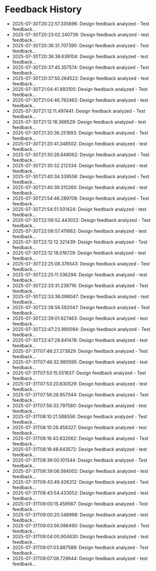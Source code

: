 # Feedback History

- 2025-07-30T20:22:57.335696: Design feedback analyzed - Test feedback...
- 2025-07-30T20:23:02.240736: Design feedback analyzed - test feedback...
- 2025-07-30T20:36:31.707390: Design feedback analyzed - Test feedback...
- 2025-07-30T20:36:36.639104: Design feedback analyzed - test feedback...
- 2025-07-30T20:37:45.357574: Design feedback analyzed - Test feedback...
- 2025-07-30T20:37:50.264522: Design feedback analyzed - test feedback...
- 2025-07-30T21:04:41.893105: Design feedback analyzed - Test feedback...
- 2025-07-30T21:04:46.792462: Design feedback analyzed - test feedback...
- 2025-07-30T21:12:11.497441: Design feedback analyzed - Test feedback...
- 2025-07-30T21:12:16.366529: Design feedback analyzed - test feedback...
- 2025-07-30T21:20:36.251893: Design feedback analyzed - Test feedback...
- 2025-07-30T21:20:41.348502: Design feedback analyzed - test feedback...
- 2025-07-30T21:30:26.648062: Design feedback analyzed - Test feedback...
- 2025-07-30T21:30:32.212334: Design feedback analyzed - test feedback...
- 2025-07-30T21:40:34.339558: Design feedback analyzed - Test feedback...
- 2025-07-30T21:40:39.315260: Design feedback analyzed - test feedback...
- 2025-07-30T21:54:46.289708: Design feedback analyzed - Test feedback...
- 2025-07-30T21:54:51.501424: Design feedback analyzed - test feedback...
- 2025-07-30T22:06:52.443022: Design feedback analyzed - Test feedback...
- 2025-07-30T22:06:57.411662: Design feedback analyzed - test feedback...
- 2025-07-30T22:12:12.321439: Design feedback analyzed - Test feedback...
- 2025-07-30T22:12:18.018729: Design feedback analyzed - test feedback...
- 2025-07-30T22:25:06.376543: Design feedback analyzed - Test feedback...
- 2025-07-30T22:25:11.336294: Design feedback analyzed - test feedback...
- 2025-07-30T22:33:31.238716: Design feedback analyzed - Test feedback...
- 2025-07-30T22:33:36.098047: Design feedback analyzed - test feedback...
- 2025-07-30T22:38:56.582047: Design feedback analyzed - Test feedback...
- 2025-07-30T22:39:01.627463: Design feedback analyzed - test feedback...
- 2025-07-30T22:47:23.990084: Design feedback analyzed - Test feedback...
- 2025-07-30T22:47:28.841478: Design feedback analyzed - test feedback...
- 2025-07-31T07:46:27.373829: Design feedback analyzed - Test feedback...
- 2025-07-31T07:46:32.980595: Design feedback analyzed - test feedback...
- 2025-07-31T07:53:15.551637: Design feedback analyzed - Test feedback...
- 2025-07-31T07:53:20.630529: Design feedback analyzed - test feedback...
- 2025-07-31T07:56:28.957044: Design feedback analyzed - Test feedback...
- 2025-07-31T07:56:33.797580: Design feedback analyzed - test feedback...
- 2025-07-31T08:10:21.588556: Design feedback analyzed - Test feedback...
- 2025-07-31T08:10:26.458327: Design feedback analyzed - test feedback...
- 2025-07-31T08:16:43.832062: Design feedback analyzed - Test feedback...
- 2025-07-31T08:16:48.643572: Design feedback analyzed - test feedback...
- 2025-07-31T08:39:00.101344: Design feedback analyzed - Test feedback...
- 2025-07-31T08:39:06.584002: Design feedback analyzed - test feedback...
- 2025-07-31T08:43:49.426312: Design feedback analyzed - Test feedback...
- 2025-07-31T08:43:54.433052: Design feedback analyzed - test feedback...
- 2025-07-31T09:00:15.459567: Design feedback analyzed - Test feedback...
- 2025-07-31T09:00:20.348998: Design feedback analyzed - test feedback...
- 2025-07-31T09:03:56.086490: Design feedback analyzed - Test feedback...
- 2025-07-31T09:04:00.904630: Design feedback analyzed - test feedback...
- 2025-07-31T09:07:03.887589: Design feedback analyzed - Test feedback...
- 2025-07-31T09:07:08.729644: Design feedback analyzed - test feedback...
